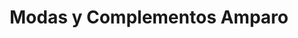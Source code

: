 ---
title: "Modas y Complementos Amparo"
url: /puente-mayorga/modas-y-complementos-amparo/
shop: Kleidung
---